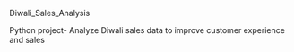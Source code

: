 Diwali_Sales_Analysis

Python project- Analyze Diwali sales data to improve customer experience and sales
